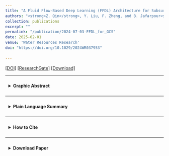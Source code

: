 ```yaml
---
title: "A Fluid Flow‐Based Deep Learning (FFDL) Architecture for Subsurface Flow Systems with Application to Geologic CO<sub>2</sub> Storage"
authors: "<strong>Z. Qin</strong>, Y. Liu, F. Zheng, and B. Jafarpour<sup>†</sup>"
collection: publications
excerpt: ""
permalink: "/publication/2024-07-03-FFDL_for_GCS"
date: 2025-02-01
venue: 'Water Resources Research'
doi: "https://doi.org/10.1029/2024WR037953"

---
```

[[DOI]](https://doi.org/10.1029/2024WR037953)
[[ResearchGate]](https://www.researchgate.net/publication/388426306_A_Fluid_Flow-Based_Deep_Learning_FFDL_Architecture_for_Subsurface_Flow_Systems_With_Application_to_Geologic_CO2_Storage)
[[Download]](https://zhenqin-usc.github.io/files/QinEtAl-WRR_2025-FFDL_for_GCS.pdf)

---
<details>
  <summary style="padding: 10px; cursor: pointer;">
    <b>Graphic Abstract</b>
  </summary>
  <div style='text-align: center;'>
    <img src='/files/WRR2025_FFDL/Figure1.jpg' alt='FFDL Model 1' width='600' height='auto' style='margin: 10px;'>
  </div>
</details>

---

<details>
  <summary style="padding: 10px; cursor: pointer;">
    <b>Plain Language Summary</b>
  </summary>
  <div style="text-align: justify; margin-top: 10px;">
    This paper introduces a new deep learning model called Fluid Flow-based Deep Learning (FFDL) for predicting how injected CO<sub>2</sub> moves and affects pressure within geological storage formations in carbon capture and storage (CCS) projects. Traditional numerical simulations can accurately model these processes but are computationally intensive, making real-time analysis and decision-making difficult. Existing deep learning models offer faster predictions but may lack interpretability and physical consistency. FFDL addresses these limitations by incorporating physical causality into its architecture through a physics-based encoder and a residual-based processor. This design aims to improve the model's accuracy and ensure that its predictions are more aligned with expected fluid flow behavior. Testing on a field-scale saline aquifer shows that FFDL outperforms standard deep learning models, indicating that it could be a reliable and efficient tool for decision support, optimization, and inverse modeling in CCS operations.
  </div>
</details>

--- 

<details>
  <summary style="padding: 10px; cursor: pointer;">
    <b>How to Cite</b>
  </summary>
  <div style="margin-top: 10px;">
    <pre style="font-size: 12px; background-color: #f5f5f5; padding: 10px; border-radius: 5px; overflow-x: auto;">
@article{qin_fluid_2025,
  title = {A {Fluid} {Flow}-{Based} {Deep} {Learning} ({FFDL}) {Architecture} for {Subsurface} {Flow} {Systems} {With} {Application} to {Geologic} {CO}$_2$ {Storage}},
  volume = {61},
  issn = {0043-1397, 1944-7973},
  doi = {10.1029/2024WR037953},
  number = {1},
  journal = {Water Resources Research},
  author = {Qin, Zhen and Liu, Yingxiang and Zheng, Fangning and Jafarpour, Behnam},
  month = jan,
  year = {2025},
  pages = {e2024WR037953},
}
    </pre>
  </div>
</details>

--- 

<details>
  <summary style="padding: 10px; cursor: pointer;">
  <!-- <summary style="background-color: #f0f0f0; border: 1px solid #ccc; padding: 10px; cursor: pointer;"> -->
    <b>Download Paper</b>
  </summary>
  <div style="margin-top: 10px;">
    📄 <a href="http://zhenqin-usc.github.io/files/QinEtAl-WRR_2025-FFDL_for_GCS.pdf" target="_blank">Download paper here</a>
    <iframe src="/files/QinEtAl-WRR_2025-FFDL_for_GCS.pdf" width="100%" height="1000px" style="border: none;"></iframe>
  </div>
</details>
